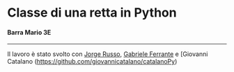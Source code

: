 # Classe di una retta in Python

#### Barra Mario 3E

---

Il lavoro è stato svolto con [Jorge Russo](https://github.com/Jo-333/russoPy), [Gabriele Ferrante](http://github.com/GabrieleFerrante/ferrantePy) e [Giovanni Catalano
(https://github.com/giovannicatalano/catalanoPy)


